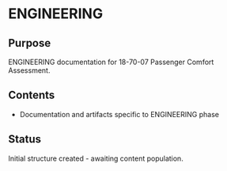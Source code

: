 # ENGINEERING

## Purpose
ENGINEERING documentation for 18-70-07 Passenger Comfort Assessment.

## Contents
- Documentation and artifacts specific to ENGINEERING phase

## Status
Initial structure created - awaiting content population.
